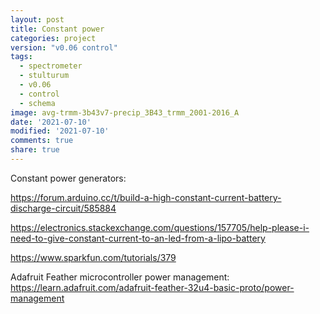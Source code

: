 ```yaml
---
layout: post
title: Constant power
categories: project
version: "v0.06 control"
tags:
  - spectrometer
  - stulturum
  - v0.06
  - control
  - schema
image: avg-trmm-3b43v7-precip_3B43_trmm_2001-2016_A
date: '2021-07-10'
modified: '2021-07-10'
comments: true
share: true
---
```


Constant power generators:

https://forum.arduino.cc/t/build-a-high-constant-current-battery-discharge-circuit/585884

https://electronics.stackexchange.com/questions/157705/help-please-i-need-to-give-constant-current-to-an-led-from-a-lipo-battery

https://www.sparkfun.com/tutorials/379

Adafruit Feather microcontroller power management: https://learn.adafruit.com/adafruit-feather-32u4-basic-proto/power-management
